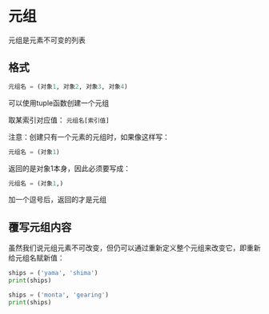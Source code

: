 # 元组

元组是元素不可变的列表

## 格式

```python
元组名 = (对象1, 对象2, 对象3, 对象4)
```

可以使用tuple函数创建一个元组

取某索引对应值： `元组名[索引值]`

注意：创建只有一个元素的元组时，如果像这样写：  

```python
元组名 = (对象1)
```

返回的是对象1本身，因此必须要写成：

```python
元组名 = (对象1,)
```

加一个逗号后，返回的才是元组

## 覆写元组内容

虽然我们说元组元素不可改变，但仍可以通过重新定义整个元组来改变它，即重新给元组名赋新值：

```python
ships = ('yama', 'shima')
print(ships)

ships = ('monta', 'gearing')
print(ships)
```
